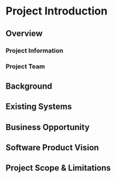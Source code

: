 # Project Introduction

## Overview

### Project Information


### Project Team



## Background


## Existing Systems


## Business Opportunity


## Software Product Vision


## Project Scope & Limitations

